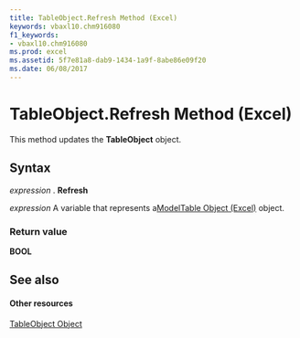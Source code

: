 ```yaml
---
title: TableObject.Refresh Method (Excel)
keywords: vbaxl10.chm916080
f1_keywords:
- vbaxl10.chm916080
ms.prod: excel
ms.assetid: 5f7e81a8-dab9-1434-1a9f-8abe86e09f20
ms.date: 06/08/2017
---
```



# TableObject.Refresh Method (Excel)

This method updates the **TableObject** object.


## Syntax

 _expression_ . **Refresh**

 _expression_ A variable that represents a[ModelTable Object (Excel)](modeltable-object-excel.md) object.


### Return value

 **BOOL**


## See also


#### Other resources



[TableObject Object](modeltable-object-excel.md)

